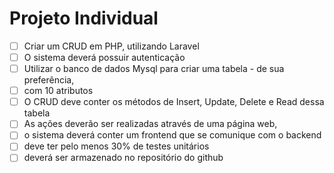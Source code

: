 # Projeto Individual
- [ ] Criar um CRUD em PHP, utilizando Laravel
- [ ] O sistema deverá possuir autenticação
- [ ] Utilizar o banco de dados Mysql para criar uma tabela - de sua preferência, 
- [ ] com 10 atributos
- [ ] O CRUD deve conter os métodos de Insert, Update, Delete e Read dessa tabela
- [ ] As ações deverão ser realizadas através de uma página web, 
- [ ] o sistema deverá conter um frontend que se comunique com o backend
- [ ] deve ter pelo menos 30% de testes unitários
- [ ] deverá ser armazenado no repositório do github